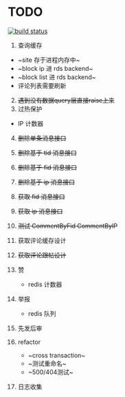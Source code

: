 TODO
======
[![build status](http://ci.hunantv.com/projects/14/status.png?ref=master)](http://ci.hunantv.com/projects/14?ref=master)

1. 查询缓存
  * ~site 存于进程内存中~
  * ~block ip 进 rds backend~
  * ~block list 进 rds backend~
  * 评论列表需要刷新
2. ~~遇到没有数据query层直接raise上来~~
3. 过热保护
  * IP 计数器

4. ~~删除单条消息接口~~
5. ~~删除基于 tid 消息接口~~
6. ~~删除基于 fid 消息接口~~
7. ~~删除基于 ip 消息接口~~

8. ~~获取 fid 消息接口~~
9. ~~获取 ip 消息接口~~

10. ~~测试 CommentByFid CommentByIP~~
11. 获取评论缓存设计
12. ~~获取评论跟帖设计~~

13. 赞
    * redis 计数器
14. 举报
    * redis 队列

15. 先发后审
16. refactor
    * ~cross transaction~
    * ~测试重命名~
    * ~500/404测试~
17. 日志收集
